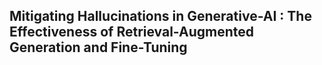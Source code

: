 ## Mitigating Hallucinations in Generative-AI : The Effectiveness of Retrieval-Augmented Generation and Fine-Tuning ##

